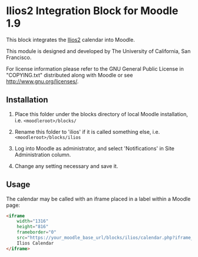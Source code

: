 # Ilios2 Integration Block for Moodle 1.9

This block integrates the [Ilios2](http://iliosproject.org/) calendar into Moodle.

This module is designed and developed by The University of California, San Francisco.

For license information please refer to the GNU General Public License
in "COPYING.txt" distributed along with Moodle or see http://www.gnu.org/licenses/.

## Installation

1. Place this folder under the blocks directory of local Moodle 
   installation, i.e. `<moodleroot>/blocks/`

2. Rename this folder to 'ilios' if it is called something else, 
   i.e. `<moodleroot>/blocks/ilios`

3. Log into Moodle as administrator, and select 'Notifications' in
   Site Administration column.

4. Change any setting necessary and save it.

## Usage

The calendar may be called with an iframe placed in a label within a Moodle
page:

```html
<iframe 
	width="1316" 
	height="816" 
	frameborder="0" 
	src="https://your_moodle_base_url/blocks/ilios/calendar.php?iframe_width=1300&iframe_height=800"> 
	Ilios Calendar
</iframe>
```